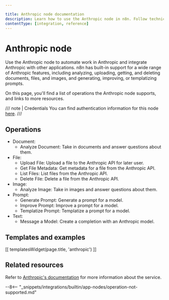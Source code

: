 ```yaml
---

title: Anthropic node documentation
description: Learn how to use the Anthropic node in n8n. Follow technical documentation to integrate Anthropic node into your workflows.
contentType: [integration, reference]
---
```


# Anthropic node

Use the Anthropic node to automate work in Anthropic and integrate Anthropic with other applications. n8n has built-in support for a wide range of Anthropic features, including analyzing, uploading, getting, and deleting documents, files, and images,  and generating, improving, or templatizing prompts.

On this page, you'll find a list of operations the Anthropic node supports, and links to more resources.

///  note  | Credentials
You can find authentication information for this node [here](/integrations/builtin/credentials/anthropic.md).
///


## Operations

* Document:
	* Analyze Document: Take in documents and answer questions about them.
* File:
	* Upload File: Upload a file to the Anthropic API for later user.
	* Get File Metadata: Get metadata for a file from the Anthropic API.
	* List Files: List files from the Anthropic API.
	* Delete File: Delete a file from the Anthropic API.
* Image:
	* Analyze Image: Take in images and answer questions about them.
* Prompt:
	* Generate Prompt: Generate a prompt for a model.
	* Improve Prompt: Improve a prompt for a model.
	* Templatize Prompt: Templatize a prompt for a model.
* Text:
	* Message a Model: Create a completion with an Anthropic model.

## Templates and examples

<!-- see https://www.notion.so/n8n/Pull-in-templates-for-the-integrations-pages-37c716837b804d30a33b47475f6e3780 -->
[[ templatesWidget(page.title, 'anthropic') ]]

## Related resources

<!-- add a link to the service's documentation. This should usually go direct to the API docs -->
Refer to [Anthropic's documentation](https://docs.anthropic.com/en/api/overview) for more information about the service.

--8<-- "_snippets/integrations/builtin/app-nodes/operation-not-supported.md"
